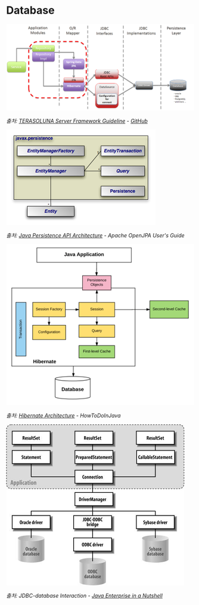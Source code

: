 # Database

![dataaccess-jpa.png](images/dataaccess-jpa.png)

_출처: [TERASOLUNA Server Framework Guideline](https://terasolunaorg.github.io/guideline/5.1.1.RELEASE/en/ArchitectureInDetail/DataAccessJpa.html) - [GitHub](https://github.com/terasolunaorg/terasolunaorg.github.com)_

![jpa-architecture.png](images/jpa-architecture.png)

_출처: [Java Persistence API Architecture](http://openjpa.apache.org/builds/1.2.1/apache-openjpa-1.2.1/docs/manual/jpa_overview_arch.html) - Apache OpenJPA User's Guide_

![hibernate-architecture.png](images/hibernate-architecture.png)

_출처: [Hibernate Architecture](https://howtodoinjava.com/hibernate-tutorials/) - HowToDoInJava_

![jdbc-db-interaction.jpg](images/jdbc-db-interaction.jpg)

_출처: JDBC-database Interaction - [Java Enterprise in a Nutshell](https://flylib.com/books/en/2.177.1.75/1/)_
